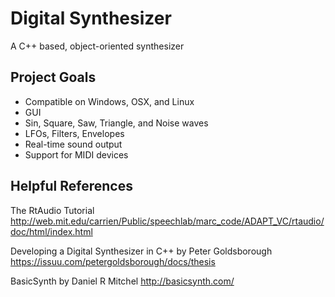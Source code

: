 # Digital Synthesizer
A C++ based, object-oriented synthesizer

## Project Goals
* Compatible on Windows, OSX, and Linux
* GUI
* Sin, Square, Saw, Triangle, and Noise waves
* LFOs, Filters, Envelopes
* Real-time sound output
* Support for MIDI devices

## Helpful References
The RtAudio Tutorial
http://web.mit.edu/carrien/Public/speechlab/marc_code/ADAPT_VC/rtaudio/doc/html/index.html

Developing a Digital Synthesizer in C++ by Peter Goldsborough
https://issuu.com/petergoldsborough/docs/thesis

BasicSynth by Daniel R Mitchel
http://basicsynth.com/
